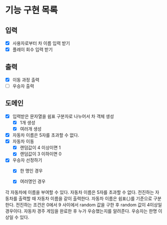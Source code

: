# 기능 구현 목록

## 입력
- [x] 사용자로부터 차 이름 입력 받기
- [x] 플레이 회수 입력 받기

## 출력
- [x] 이동 과정 출력
- [ ] 우승자 출력

## 도메인
- [x] 입력받은 문자열을 쉼표 구분자로 나누어서 차 객체 생성
  - [x] 1개 생성
  - [x] 여러개 생성
- [x] 자동차 이름은 5자를 초과할 수 없다.
- [x] 자동차 이동
  - [x] 랜덤값이 4 이상이면 1
  - [x] 랜덤값이 3 이하이면 0
- [x] 우승자 선정하기
  - [x] 한 명인 경우
  - [x] 여러명인 경우


각 자동차에 이름을 부여할 수 있다. 자동차 이름은 5자를 초과할 수 없다.
전진하는 자동차를 출력할 때 자동차 이름을 같이 출력한다.
자동차 이름은 쉼표(,)를 기준으로 구분한다.
전진하는 조건은 0에서 9 사이에서 random 값을 구한 후 random 값이 4이상일 경우이다.
자동차 경주 게임을 완료한 후 누가 우승했는지를 알려준다. 우승자는 한명 이상일 수 있다.